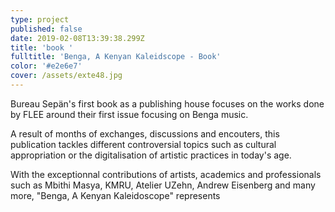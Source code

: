 ```yaml
---
type: project
published: false
date: 2019-02-08T13:39:38.299Z
title: 'book '
fulltitle: 'Benga, A Kenyan Kaleidscope - Book'
color: '#e2e6e7'
cover: /assets/exte48.jpg
---
```

Bureau Sepän's first book as a publishing house focuses on the works done by FLEE around their first issue focusing on Benga music.

A result of months of exchanges, discussions and encouters, this publication tackles different controversial topics such as cultural appropriation or the digitalisation of artistic practices in today's age. 

With the exceptionnal contributions of artists, academics and professionals such as Mbithi Masya, KMRU, Atelier UZehn, Andrew Eisenberg and many more, "Benga, A Kenyan Kaleidoscope" represents
